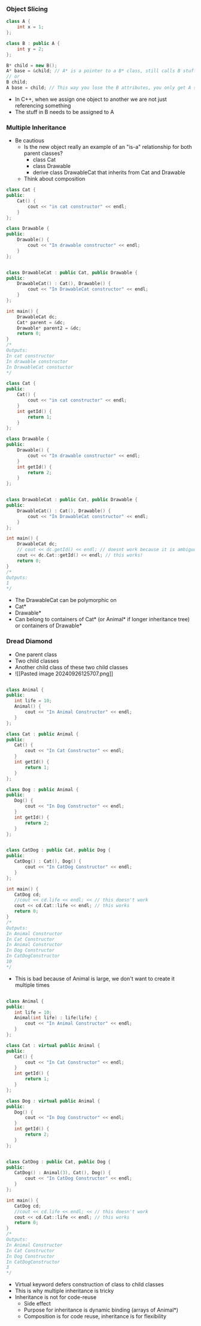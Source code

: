 ### Object Slicing
```C++
class A {
	int x = 1;
};

class B : public A {
	int y = 2;
};

B* child = new B();
A* base = &child; // A* is a pointer to a B* class, still calls B stuff
// or
B child;
A base = child; // This way you lose the B attributes, you only get A stuff in base now
```
- In C++, when we assign one object to another we are not just referencing something
- The stuff in B needs to be assigned to A
### Multiple Inheritance
- Be cautious
	- Is the new object really an example of an "is-a" relationship for both parent classes?
		- class Cat
		- class Drawable
		- derive class DrawableCat that inherits from Cat and Drawable
	- Think about composition
```C++
class Cat {
public:
	Cat() {
		cout << "in cat constructor" << endl;
	}
};

class Drawable {
public:
	Drawable() {
		cout << "In drawable constructor" << endl;
	}
};


class DrawableCat : public Cat, public Drawable {
public:
	DrawableCat() : Cat(), Drawable() {
		cout << "In DrawableCat constructor" << endl; 
	}
};

int main() {
	DrawableCat dc;
	Cat* parent = &dc;
	Drawable* parent2 = &dc;
	return 0;
}
/*
Outputs:
In cat constructor
In drawable constructor
In DrawableCat constuctor
*/
```
```C++
class Cat {
public:
	Cat() {
		cout << "in cat constructor" << endl;
	}
	int getId() {
		return 1;
	}
};

class Drawable {
public:
	Drawable() {
		cout << "In drawable constructor" << endl;
	}
	int getId() {
		return 2;
	}
};


class DrawableCat : public Cat, public Drawable {
public:
	DrawableCat() : Cat(), Drawable() {
		cout << "In DrawableCat constructor" << endl; 
	}
};

int main() {
	DrawableCat dc;
	// cout << dc.getId() << endl; // doesnt work because it is ambiguous!
	cout << dc.Cat::getId() << endl; // this works!
	return 0;
}
/*
Outputs:
1
*/
```
- The DrawableCat can be polymorphic on 
- Cat*
- Drawable*
- Can belong to containers of Cat* (or Animal* if longer inheritance tree) or containers of Drawable*
### Dread Diamond
- One parent class
- Two child classes
- Another child class of these two child classes
- ![[Pasted image 20240926125707.png]]
 ```C++

class Animal {
public:
	int life = 10;
	Animal() {
		cout << "In Animal Constructor" << endl;
	}
};

class Cat : public Animal {
public:
	Cat() {
		cout << "In Cat Constructor" << endl;
	}
	int getId() {
		return 1;
	}
};

class Dog : public Animal {
public:
	Dog() {
		cout << "In Dog Constructor" << endl;
	}
	int getId() {
		return 2;
	}
};


class CatDog : public Cat, public Dog {
public:
	CatDog() : Cat(), Dog() {
		cout << "In CatDog Constructor" << endl; 
	}
};

int main() {
	CatDog cd;
	//cout << cd.life << endl; << // this doesn't work
	cout << cd.Cat::life << endl; // this works
	return 0;
}
/*
Outputs:
In Animal Constructor
In Cat Constructor
In Animal Constructor
In Dog Constructor
In CatDogConstructor
10
*/
```
- This is bad because of Animal is large, we don't want to create it multiple times
 ```C++

class Animal {
public:
	int life = 10;
	Animal(int life) : life(life) {
		cout << "In Animal Constructor" << endl;
	}
};

class Cat : virtual public Animal {
public:
	Cat() {
		cout << "In Cat Constructor" << endl;
	}
	int getId() {
		return 1;
	}
};

class Dog : virtual public Animal {
public:
	Dog() {
		cout << "In Dog Constructor" << endl;
	}
	int getId() {
		return 2;
	}
};


class CatDog : public Cat, public Dog {
public:
	CatDog() : Animal(3), Cat(), Dog() {
		cout << "In CatDog Constructor" << endl; 
	}
};

int main() {
	CatDog cd;
	//cout << cd.life << endl; << // this doesn't work
	cout << cd.Cat::life << endl; // this works
	return 0;
}
/*
Outputs:
In Animal Constructor
In Cat Constructor
In Dog Constructor
In CatDogConstructor
3
*/
```
- Virtual keyword defers construction of class to child classes
- This is why multiple inheritance is tricky
- Inheritance is not for code-reuse
	- Side effect
	- Purpose for inheritance is dynamic binding (arrays of Animal*)
	- Composition is for code reuse, inheritance is for flexibility